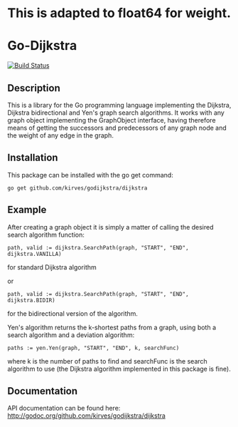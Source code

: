 # This is adapted to float64 for weight.

Go-Dijkstra
==========

[![Build Status](https://travis-ci.org/kirves/godijkstra.png?branch=master)](https://travis-ci.org/kirves/godijkstra)

Description
-----------

This is a library for the Go programming language implementing the Dijkstra, Dijkstra bidirectional and Yen's graph search algorithms.
It works with any graph object implementing the GraphObject interface, having therefore means of getting the successors and predecessors of any graph node and the weight of any edge in the graph.

Installation
------------

This package can be installed with the go get command:

	go get github.com/kirves/godijkstra/dijkstra


Example
-------

After creating a graph object it is simply a matter of calling the desired search algorithm function:

	path, valid := dijkstra.SearchPath(graph, "START", "END", dijkstra.VANILLA)

for standard Dijkstra algorithm

or

	path, valid := dijkstra.SearchPath(graph, "START", "END", dijkstra.BIDIR)

for the bidirectional version of the algorithm.

Yen's algorithm returns the k-shortest paths from a graph, using both a search algorithm and a deviation algorithm:

	paths := yen.Yen(graph, "START", "END", k, searchFunc)

where k is the number of paths to find and searchFunc is the search algorithm to use (the Dijkstra algorithm implemented in this package is fine).

Documentation
-------------

API documentation can be found here: http://godoc.org/github.com/kirves/godijkstra/dijkstra


